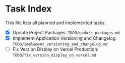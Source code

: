 # Task Index

This file lists all planned and implemented tasks.

- [x] Update Project Packages: `TODO/update_packages.md`
- [x] Implement Application Versioning and Changelog: `TODO/implement_versioning_and_changelog.md`
- [ ] Fix Version Display on Vercel Production: `TODO/fix_version_display_on_vercel.md`